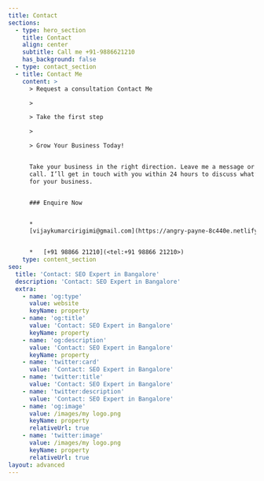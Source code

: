 ```yaml
---
title: Contact
sections:
  - type: hero_section
    title: Contact
    align: center
    subtitle: Call me +91-9886621210
    has_background: false
  - type: contact_section
  - title: Contact Me
    content: >
      > Request a consultation Contact Me

      >

      > Take the first step

      >

      > Grow Your Business Today!


      Take your business in the right direction. Leave me a message or give me a
      call. I’ll get in touch with you within 24 hours to discuss what’s best
      for your business.


      ### Enquire Now


      *  
      [vijaykumarcirigimi@gmail.com](https://angry-payne-8c440e.netlify.app/vijaykumarcirigimi@gmail.com)


      *   [+91 98866 21210](<tel:+91 98866 21210>)
    type: content_section
seo:
  title: 'Contact: SEO Expert in Bangalore'
  description: 'Contact: SEO Expert in Bangalore'
  extra:
    - name: 'og:type'
      value: website
      keyName: property
    - name: 'og:title'
      value: 'Contact: SEO Expert in Bangalore'
      keyName: property
    - name: 'og:description'
      value: 'Contact: SEO Expert in Bangalore'
      keyName: property
    - name: 'twitter:card'
      value: 'Contact: SEO Expert in Bangalore'
    - name: 'twitter:title'
      value: 'Contact: SEO Expert in Bangalore'
    - name: 'twitter:description'
      value: 'Contact: SEO Expert in Bangalore'
    - name: 'og:image'
      value: /images/my logo.png
      keyName: property
      relativeUrl: true
    - name: 'twitter:image'
      value: /images/my logo.png
      keyName: property
      relativeUrl: true
layout: advanced
---
```

